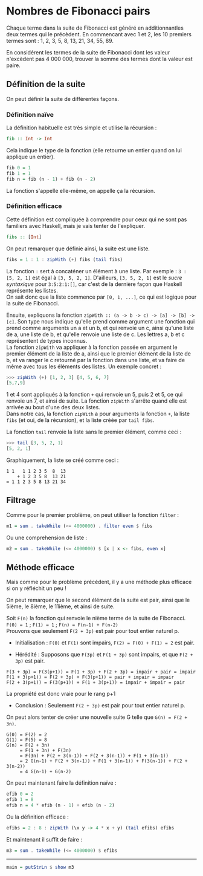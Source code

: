 # Nombres de Fibonacci pairs

Chaque terme dans la suite de Fibonacci est généré en additionnantles  deux termes qui le précèdent.
En commencant avec 1 et 2, les 10 premiers termes sont : 1, 2, 3, 5, 8, 13, 21, 34, 55, 89.

En considérent les termes de la suite de Fibonacci dont les valeur n'excèdent pas 4 000 000, trouver la somme des termes dont la valeur est paire.

## Définition de la suite

On peut définir la suite de différentes façons.

### Définition naïve

La définition habituelle est très simple et utilise la récursion :

```haskell
fib :: Int -> Int
```
Cela indique le type de la fonction (elle retourne un entier quand on lui applique un entier).
```haskell
fib 0 = 1
fib 1 = 1
fib n = fib (n - 1) + fib (n - 2)
```
La fonction s'appelle elle-même, on appelle ça la récursion.

### Définition efficace

Cette définition est compliquée à comprendre pour ceux qui ne sont pas familiers avec Haskell, mais je vais tenter de l'expliquer.
```haskell
fibs :: [Int]
```
On peut remarquer que définie ainsi, la suite est une liste.
```haskell
fibs = 1 : 1 : zipWith (+) fibs (tail fibs)
```
La fonction `:` sert à concaténer un élément à une liste. Par exemple : `3 : [5, 2, 1]` est égal à `[3, 5, 2, 1]`.
D'ailleurs, `[3, 5, 2, 1]` est le *sucre syntaxique* pour `3:5:2:1:[]`, car c'est de la dernière façon que Haskell représente les listes.  
On sait donc que la liste commence par `[0, 1, ...]`, ce qui est logique pour la suite de Fibonacci.

Ensuite, expliquons la fonction `zipWith :: (a -> b -> c) -> [a] -> [b] -> [c]`.
Son type nous indique qu'elle prend comme argument une fonction qui prend comme arguments un a et un b, et qui renvoie un c, ainsi qu'une liste de a, une liste de b, et qu'elle renvoie une liste de c.
Les lettres a, b et c représentent de types inconnus.  
La fonction `zipWith` va appliquer à la fonction passée en argument le premier élément de la liste de a, ainsi que le premier élément de la liste de b, et va ranger le c retourné par la fonction dans une liste, et va faire de même avec tous les éléments des listes.
Un exemple concret :
```haskell ignore
>>> zipWith (+) [1, 2, 3] [4, 5, 6, 7]
[5,7,9]
```
1 et 4 sont appliqués à la fonction `+` qui renvoie un 5, puis 2 et 5, ce qui renvoie un 7, et ainsi de suite.
La fonction `zipWith` s'arrête quand elle est arrivée au bout d'une des deux listes.  
Dans notre cas, la fonction `zipWith` a pour arguments la fonction `+`, la liste `fibs` (et oui, de la récursion), et la liste créée par `tail fibs`.

La fonction `tail` renvoie la liste sans le premier élément, comme ceci :
```haskell ignore
>>> tail [3, 5, 2, 1]
[5, 2, 1]
```

Graphiquement, la liste se créé comme ceci :
```
1 1   1 1 2 3 5  8  13
    + 1 2 3 5 8  13 21
= 1 1 2 3 5 8 13 21 34
```

## Filtrage

Comme pour le premier problème, on peut utiliser la fonction `filter` :

```haskell
m1 = sum . takeWhile (<= 4000000) . filter even $ fibs
```

Ou une comprehension de liste :

```haskell
m2 = sum . takeWhile (<= 4000000) $ [x | x <- fibs, even x]
```

## Méthode efficace

Mais comme pour le problème précédent, il y a une méthode plus efficace si on y réfléchit un peu !

On peut remarquer que le second élément de la suite est pair, ainsi que le 5ième, le 8ième, le 11ième, et ainsi de suite.

Soit `F(n)` la fonction qui renvoie le nième terme de la suite de Fibonacci.  
`F(0) = 1` ; `F(1) = 1` ; `F(n) = F(n-1) + F(n-2)`  
Prouvons que seulement `F(2 + 3p)` est pair pour tout entier naturel p.

* Initialisation : `F(0)` et `F(1)` sont impairs, `F(2) = F(0) + F(1) = 2` est pair.

* Hérédité : Supposons que `F(3p)` et `F(1 + 3p)` sont impairs, et que `F(2 + 3p)` est pair.
```
F(3 + 3p) = F(3(p+1)) = F(1 + 3p) + F(2 + 3p) = impair + pair = impair
F(1 + 3(p+1)) = F(2 + 3p) + F(3(p+1)) = pair + impair = impair
F(2 + 3(p+1)) = F(3(p+1)) + F(1 + 3(p+1)) = impair + impair = pair
```
La propriété est donc vraie pour le rang p+1

* Conclusion : Seulement `F(2 + 3p)` est pair pour tout entier naturel p.

On peut alors tenter de créer une nouvelle suite G telle que `G(n) = F(2 + 3n)`.
```
G(0) = F(2) = 2
G(1) = F(5) = 8
G(n) = F(2 + 3n)
     = F(1 + 3n) + F(3n)
     = F(3n) + F(2 + 3(n-1)) + F(2 + 3(n-1)) + F(1 + 3(n-1))
     = 2 G(n-1) + F(2 + 3(n-1)) + F(1 + 3(n-1)) + F(3(n-1)) + F(2 + 3(n-2))
     = 4 G(n-1) + G(n-2)
```

On peut maintenant faire la définition naïve :
```haskell
efib 0 = 2
efib 1 = 8
efib n = 4 * efib (n - 1) + efib (n - 2)
```

Ou la définition efficace :
```haskell
efibs = 2 : 8 : zipWith (\x y -> 4 * x + y) (tail efibs) efibs
```

Et maintenant il suffit de faire :
```haskell
m3 = sum . takeWhile (<= 4000000) $ efibs
```

---

```haskell
main = putStrLn $ show m3
```
